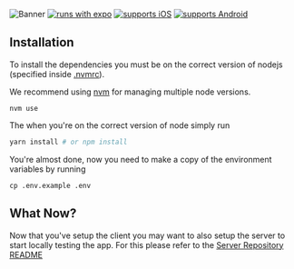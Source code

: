 ![Banner](https://user-images.githubusercontent.com/59318963/166159990-04ff9ef3-6695-43f5-b260-7288eced9153.png)
[![runs with expo](https://img.shields.io/badge/Runs%20with%20Expo-4630EB.svg?style=flat-square&logo=EXPO&labelColor=f3f3f3&logoColor=000)](https://github.com/expo/expo)
[![supports iOS](https://img.shields.io/badge/iOS-4630EB.svg?style=flat-square&logo=APPLE&labelColor=999999&logoColor=fff)](https://itunes.apple.com/app/apple-store/id)
[![supports Android](https://img.shields.io/badge/Android-4630EB.svg?style=flat-square&logo=ANDROID&labelColor=A4C639&logoColor=fff)](https://play.google.com/store/apps/details?id=host.exp.exponent&referrer=www)

## Installation

To install the dependencies you must be on the correct version of nodejs (specified inside [.nvmrc](.nvmrc)).

We recommend using [nvm](https://github.com/nvm-sh/nvm) for managing multiple node versions.

```shell
nvm use
```

The when you're on the correct version of node simply run

```bash
yarn install # or npm install
```

You're almost done, now you need to make a copy of the environment variables by running

```shell
cp .env.example .env
```

## What Now?

Now that you've setup the client you may want to also setup the server to start locally testing the app. For this please refer to the [Server Repository README](https://github.com/zaniluca/ping-4-gitlab-firebase/blob/master/README.md)
